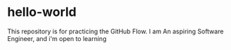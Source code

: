 # hello-world
This repository is for practicing the GitHub Flow.
I am An aspiring Software Engineer, and i'm open to learning 
